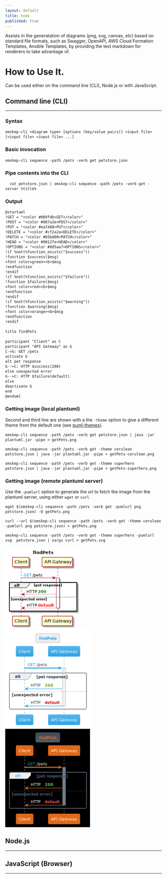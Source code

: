 ```yaml
---
layout: default
title: home
published: true
---
```


Assists in the generatation of diagrams (png, svg, canvas, etc) based on standard file formats, such as Swagger, OpenAPI, AWS Cloud Formation Templates, Ansible Templates, by providing the text markdown for renderers to take advantage of.

# How to Use It.
Can be used either on the command line (CLI), Node.js or with JavaScript.

## Command line (CLI)
<hr/>
  
### Syntax
~~~
omskep-cli <diagram type> [options (key/value pairs)] <input file> [<input file> <input file> ...]

~~~

### Basic invocation
~~~
omskep-cli sequence -path /pets -verb get petstore.json
~~~

### Pipe contents into the CLI
~~~
  cat petstore.json | omskep-cli sequence -path /pets -verb get -server %title% 
~~~

### Output
~~~
@startuml
!GET = "<color #009fdb>GET</color>"
!POST = "<color #007a3e>POST</color>"
!PUT = "<color #ea7400>PUT</color>"
!DELETE = "<color #cf2a2a>DELETE</color>"
!PATCH = "<color #b5bd00>PATCH</color>"
!HEAD = "<color #9012fe>HEAD</color>"
!OPTIONS = "<color #0d5aa7>OPTIONS</color>"
!if %not(%function_exists("$success"))
!function $success($msg)
<font color=green><b>$msg
!endfunction
!endif
!if %not(%function_exists("$failure"))
!function $failure($msg)
<font color=red><b>$msg
!endfunction
!endif
!if %not(%function_exists("$warning"))
!function $warning($msg)
<font color=orange><b>$msg
!endfunction
!endif

title findPets

participant "Client" as C
participant "API Gateway" as G
C->G: GET /pets
activate G
alt pet response
G-->C: HTTP $success(200)
else unexpected error
G-->C: HTTP $failure(default)
else 
deactivate G
end
@enduml

~~~

### Getting image (local plantuml)
Second and third line are shown with a the ``-theme`` option to give a different theme from the default one (see [puml-themes](https://bschwarz.github.io/puml-themes/)).
~~~
omskep-cli sequence -path /pets -verb get petstore.json | java -jar plantuml.jar -pipe > getPets.png
~~~
~~~
omskep-cli sequence -path /pets -verb get -theme cerulean petstore.json | java -jar plantuml.jar -pipe > getPets-cerulean.png
~~~
~~~
omskep-cli sequence -path /pets -verb get -theme superhero petstore.json | java -jar plantuml.jar -pipe > getPets-superhero.png
~~~

### Getting image (remote plantuml server)
Use the ``-pumlurl`` option to generate the url to fetch the image from the plantuml server, using either ``wget`` or ``curl``
~~~
wget $(omskep-cli sequence -path /pets -verb get -pumlurl png petstore.json) -O getPets.png
~~~
~~~
curl --url $(omskep-cli sequence -path /pets -verb get -theme cerulean -pumlurl png petstore.json) > getPets.png
~~~
~~~
omskep-cli sequence -path /pets -verb get -theme superhero -pumlurl svg  petstore.json | xargs curl > getPets.svg
~~~

![getPets Diagram](getPets.png) ![getPets Cerulean Diagram](getPets-cerulean.png) ![getPets Superhero Diagram](getPets-superhero.png)


## Node.js
<hr/>

## JavaScript (Browser)
<hr/>

